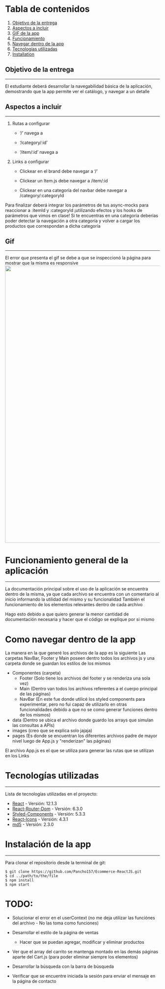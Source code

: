 # Tabla de contenidos

1. [Objetivo de la entrega](#objetivo-de-la-entrega)
2. [Aspectos a incluir](#aspectos-a-incluir)
3. [GIF de la app](#gif)
4. [Funcionamiento](#funcionamiento-general-de-la-aplicación)
5. [Navegar dentro de la app](#como-navegar-dentro-de-la-app)
6. [Tecnologías utilizadas](#tecnologías-utilizadas)
7. [Installation](#instalación-de-la-app)

## Objetivo de la entrega

---

El estudiante deberá desarrollar la navegabilidad básica de la aplicación, demostrando que la app permite ver el catálogo, y navegar a un detalle

## Aspectos a incluir

---

1. Rutas a configurar

   - ‘/’ navega a <ItemListContainer />

   - ‘/category/:id’ <ItemListContainer />

   - ‘/item/:id’ navega a <ItemDetailContainer />

2. Links a configurar

   - Clickear en el brand debe navegar a ‘/’

   - Clickear un Item.js debe navegar a /item/:id

   - Clickear en una categoría del navbar debe navegar a /category/:categoryId

Para finalizar deberá integrar los parámetros de tus async-mocks para reaccionar a :itemId y :categoryId ¡utilizando efectos y los hooks de parámetros que vimos en clase! Si te encuentras en una categoría deberías poder detectar la navegación a otra categoría y volver a cargar los productos que correspondan a dicha categoría

## Gif

---

El error que presenta el gif se debe a que se inspeccionó la página para mostrar que la misma es responsive
<img src="./src/images/paraElReadme/funcionalidadBasica.gif" width="900" />

# Funcionamiento general de la aplicación

---

La documentación principal sobre el uso de la aplicación se encuentra dentro de la misma, ya que cada archivo se encuentra con un comentario al inicio informando la utilidad del mismo y su funcionalidad
También el funcionamiento de los elementos relevantes dentro de cada archivo

Hago esto debido a que quiero generar la menor cantidad de documentación necesaria y hacer que el código se explique por si mismo

# Como navegar dentro de la app

La manera en la que generé los archivos de la app es la siguiente
Las carpetas NavBar, Footer y Main poseen dentro todos los archivos js y una carpeta donde se guardan los estilos de los mismos

- Componentes (carpeta)
  - Footer (Solo tiene los archivos del footer y se renderiza una sola vez)
  - Main (Dentro van todos los archivos referentes a el cuerpo principal de las páginas)
  - NavBar (En este fue donde utilicé los styled components para experimentar, pero no fui capaz de utilizarlo en otras funcionalidades debido a que no se como generar funciones dentro de los mismos)
- data (Dentro se ubica el archivo donde guardo los arrays que simulan las consultas a APIs)
- images (creo que se explica solo jajaja)
- pages (Es donde se encuentran los diferentes archivos padre de mayor nivel luego de App.js y "renderizan" las páginas)

El archivo App.js es el que se utiliza para generar las rutas que se utilizan en los Links

# Tecnologías utilizadas

---

Lista de tecnologías utilizadas en el proyecto:

- [React](https://es.reactjs.org) - Versión: 12.1.3
- [React-Router-Dom](https://v5.reactrouter.com/web/guides/quick-start) - Versión: 6.3.0
- [Styled-Components](https://styled-components.com) - Versión: 5.3.3
- [React-Icons](https://react-icons.github.io/react-icons/) - Versión: 4.3.1
- [md5](https://www.npmjs.com/package/md5) - Versión: 2.3.0

# Instalación de la app

---

Para clonar el repositorio desde la terminal de git:

```
$ git clone https://github.com/Pancho157/Ecommerce-ReactJS.git
$ cd ../path/to/the/file
$ npm install
$ npm start
```

# TODO:
- Solucionar el error en el userContext (no me deja utilizar las funciónes del archivo - No las toma como funciones)

- Desarrollar el estilo de la página de ventas
  - Hacer que se puedan agregar, modificar y eliminar productos

- Ver que el array del carrito se mantenga montado en las demás páginas aparte del Cart.js (para poder eliminar siempre los elementos)

- Desarrollar la búsqueda con la barra de búsqueda

- Verificar que se encuentre iniciada la sesión para enviar el mensaje en la página de contacto
